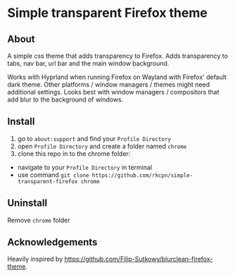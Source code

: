 # Simple transparent Firefox theme
## About
A simple css theme that adds transparency to Firefox. Adds transparency to tabs, nav bar, url bar and the main window background.

Works with Hyprland when running Firefox on Wayland with Firefox' default dark theme. Other platforms / window managers / themes might need additional settings. Looks best with window managers / compositors that add blur to the background of windows.

## Install
1. go to `about:support` and find your `Profile Directory`
2. open `Profile Directory` and create a folder named `chrome`
3. clone this repo in to the chrome folder: 
+ navigate to your `Profile Directory` in terminal
+ use command `git clone https://github.com/rkcpn/simple-transparent-firefox chrome` 

## Uninstall
Remove `chrome` folder

## Acknowledgements
Heavily inspired by https://github.com/Filip-Sutkowy/blurclean-firefox-theme.
